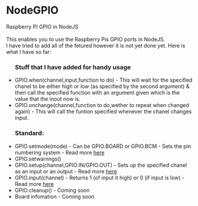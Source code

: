 # NodeGPIO
Raspberry PI GPIO in NodeJS
<br><br>
This enables you to use the Raspberry Pis GPIO ports in NodeJS.
<br>I have tried to add all of the fetured however it is not yet done yet. Here is what I have so far:
<br>
<ul>
<h3>Stuff that I have added for handy usage</h3>
<li>GPIO.when(channel,input,function to do) - This will wait for the specified chanel to be either high or low (as specified by the second argument) & then call the specified function with an argument given which is the value that the inout now is.</li>
<li>GPIO.onchange(channel,function to do,wether to repeat when changed again) - This will call the funtion specified whenever the chanel changes input.</li>
<h3>Standard:</h3>
<li>GPIO.setmode(mode) - Can be GPIO.BOARD or GPIO.BCM - Sets the pin numbering system - Read more <a href="https://sourceforge.net/p/raspberry-gpio-python/wiki/BasicUsage/">here</a></li>
<!--<li>GPIO.getmode() - Coming soon</li>-->
<li>GPIO.setwarnngs()</li>
<li>GPIO.setup(channel,GPIO.IN/GPIO.OUT) - Sets up the specified chanel as an input or an output - Read more <a href="https://sourceforge.net/p/raspberry-gpio-python/wiki/BasicUsage/">here</a></li>
<li>GPIO.input(channel) - Returns 1 (of input it high) or 0 (if input is low) - Read more <a href="https://sourceforge.net/p/raspberry-gpio-python/wiki/BasicUsage/">here</a></li>
<li>GPIO.cleanup() - Coming soon</li>
<li>Board infomation - Coming soon</li>
</ul>

